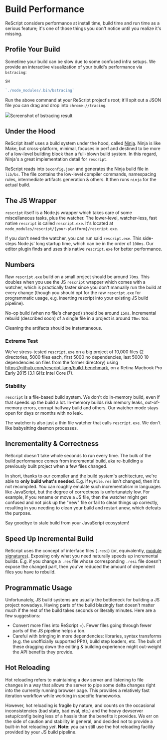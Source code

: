 # Build Performance

ReScript considers performance at install time, build time and run time as a serious feature; it's one of those things you don't notice until you realize it's missing.

## Profile Your Build

Sometime your build can be slow due to some confused infra setups. We provide an interactive visualization of your build's performance via `bstracing`:


```javascript
SH

`./node_modules/.bin/bstracing`


```
Run the above command at your ReScript project's root; it'll spit out a JSON file you can drag and drop into `chrome://tracing`.

[![](/static/img/bstracing.png)](/static/img/bstracing.png)Screenshot of bstracing result

## Under the Hood

ReScript itself uses a build system under the hood, called [Ninja](https://ninja-build.org). Ninja is like Make, but cross-platform, minimal, focuses in perf and destined to be more of a low-level building block than a full-blown build system. In this regard, Ninja's a great implementation detail for `rescript`.

ReScript reads into `bsconfig.json` and generates the Ninja build file in `lib/bs`. The file contains the low-level compiler commands, namespacing rules, intermediate artifacts generation & others. It then runs `ninja` for the actual build.

## The JS Wrapper

`rescript` itself is a Node.js wrapper which takes care of some miscellaneous tasks, plus the watcher. The lower-level, watcher-less, fast native `rescript` is called `rescript.exe`. It's located at `node_modules/rescript/{your-platform}/rescript.exe`.

If you don't need the watcher, you can run said `rescript.exe`. This side-steps Node.js' long startup time, which can be in the order of `100ms`. Our editor plugin finds and uses this native `rescript.exe` for better performance.

## Numbers

Raw `rescript.exe` build on a small project should be around `70ms`. This doubles when you use the JS `rescript` wrapper which comes with a watcher, which is practically faster since you don't manually run the build at every change (though you should opt for the raw `rescript.exe` for programmatic usage, e.g. inserting rescript into your existing JS build pipeline).

No-op build (when no file's changed) should be around `15ms`. Incremental rebuild (described soon) of a single file in a project is around `70ms` too.

Cleaning the artifacts should be instantaneous.

### Extreme Test

We've stress-tested `rescript.exe` on a big project of 10,000 files (2 directories, 5000 files each, first 5000 no dependencies, last 5000 10 dependencies on files from the former directory) using <https://github.com/rescript-lang/build-benchmark>, on a Retina Macbook Pro Early 2015 (3.1 GHz Intel Core i7).

### Stability

`rescript` is a file-based build system. We don't do in-memory build, even if that speeds up the build a lot. In-memory builds risk memory leaks, out-of-memory errors, corrupt halfway build and others. Our watcher mode stays open for days or months with no leak.

The watcher is also just a thin file watcher that calls `rescript.exe`. We don't like babysitting daemon processes.

## Incrementality & Correctness

ReScript doesn't take whole seconds to run every time. The bulk of the build performance comes from incremental build, aka re-building a previously built project when a few files changed.

In short, thanks to our compiler and the build system's architecture, we're able to **only build what's needed**. E.g. if `MyFile.res` isn't changed, then it's not recompiled. You can roughly emulate such incrementalism in languages like JavaScript, but the degree of correctness is unfortunately low. For example, if you rename or move a JS file, then the watcher might get confused and not pick up the "new" file or fail to clean things up correctly, resulting in you needing to clean your build and restart anew, which defeats the purpose.

Say goodbye to stale build from your JavaScript ecosystem!

## Speed Up Incremental Build

ReScript uses the concept of interface files (`.resi`) (or, equivalently, [module signatures](module#signatures)). Exposing only what you need naturally speeds up incremental builds. E.g. if you change a `.res` file whose corresponding `.resi` file doesn't expose the changed part, then you've reduced the amount of dependent files you have to rebuild.

## Programmatic Usage

Unfortunately, JS build systems are usually the bottleneck for building a JS project nowadays. Having parts of the build blazingly fast doesn't matter much if the rest of the build takes seconds or literally minutes. Here are a few suggestions:

* Convert more files into ReScript =). Fewer files going through fewer parts of the JS pipeline helps a ton.
* Careful with bringing in more dependencies: libraries, syntax transforms (e.g. the unofficially supported PPX), build step loaders, etc. The bulk of these dragging down the editing & building experience might out-weight the API benefits they provide.

## Hot Reloading

Hot reloading refers to maintaining a dev server and listening to file changes in a way that allows the server to pipe some delta changes right into the currently running browser page. This provides a relatively fast iteration workflow while working in specific frameworks.

However, hot reloading is fragile by nature, and counts on the occasional inconsistencies (bad state, bad eval, etc.) and the heavy devserver setup/config being less of a hassle than the benefits it provides. We err on the side of caution and stability in general, and decided not to provide a built-in hot reloading *yet*. **Note**: you can still use the hot reloading facility provided by your JS build pipeline.




